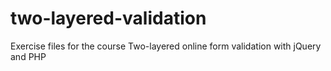# two-layered-validation
Exercise files for the course Two-layered online form validation with jQuery and PHP
